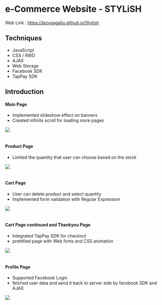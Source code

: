 # e-Commerce Website - STYLiSH

Web Link : https://lazygagaliu.github.io/Stylish

## Techniques
* JavaScript
* CSS / RWD
* AJAX
* Web Storage
* Facebook SDK
* TapPay SDK

## Introduction

#### Main Page
* Implemented slideshow effect on banners
* Created infinite scroll for loading more pages

![](https://i.imgur.com/N4dughn.gif)
<br /><br />

#### Product Page
* Limited the quantity that user can choose based on the stock

![](https://i.imgur.com/WAdecsq.gif)
<br /><br />

#### Cart Page
* User can delete product and select quantity
* Implemented form validation with Regular Expression

![](https://i.imgur.com/9lDKBkc.gif)
<br /><br />


#### Cart Page continued and Thankyou Page
* Integrated TapPay SDK for checkout
* prettified page with Web fonts and CSS animation

![](https://i.imgur.com/wtiwruC.gif)
<br /><br />


#### Profile Page
* Supported Facebook Login
* fetched user data and send it back to server side by facebook SDK and AJAX

![](https://i.imgur.com/9eNomlF.gif)
